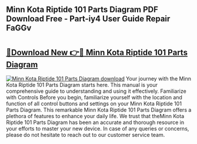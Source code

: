 ## Minn Kota Riptide 101 Parts Diagram PDF Download Free - Part-iy4 User Guide Repair FaGGv

# <h2><a href="http://dfpwdew.blite.top/?on=Minn+Kota+Riptide+101+Parts+Diagram">🔗Download New 👉🔴 Minn Kota Riptide 101 Parts Diagram</a></h2>

[![Minn Kota Riptide 101 Parts Diagram download](https://i.imgur.com/lujVjoI.png)](http://dfpwdew.blite.top/?on=Minn+Kota+Riptide+101+Parts+Diagram)
Your journey with the Minn Kota Riptide 101 Parts Diagram starts here. This manual is your comprehensive guide to understanding and using it effectively. Familiarize with Controls Before you begin, familiarize yourself with the location and function of all control buttons and settings on your Minn Kota Riptide 101 Parts Diagram. This remarkable Minn Kota Riptide 101 Parts Diagram offers a plethora of features to enhance your daily life. We trust that theMinn Kota Riptide 101 Parts Diagram has been an accurate and thorough resource in your efforts to master your new device. In case of any queries or concerns, please do not hesitate to reach out to our customer service team.
